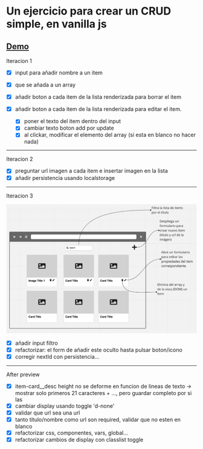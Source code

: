 # Un ejercicio para crear un CRUD simple, en vanilla js

## [Demo](https://jaumevibu.github.io/dreamOn-Crud/)

Iteracion 1

- [x] input para añadir nombre a un item

- [x] que se añada a un array

- [x] añadir boton a cada item de la lista renderizada para borrar el item

- [x] añadir boton a cada item de la lista renderizada para editar el item.

  - [x] poner el texto del item dentro del input
  - [x] cambiar texto boton add por update
  - [x] al clickar, modificar el elemento del array (si esta en blanco no hacer nada)

---

Iteracion 2

- [x] preguntar url imagen a cada item e insertar imagen en la lista
- [x] añadir persistencia usando localstorage

---

Iteracion 3

![sketch de la aplicación](./img/readme-sketch01.png)

- [x] añadir input filtro
- [x] refactorizar: el form de añadir este oculto hasta pulsar boton/icono
- [x] corregir nextId con persistencia...

---

After preview

- [x] item-card\_\_desc height no se deforme en funcion de lineas de texto -> mostrar solo primeros 21 caracteres + ..., pero guardar completo por si las
- [x] cambiar display usando toggle 'd-none'
- [x] validar que url sea una url
- [x] tanto titulo/nombre como url son required, validar que no esten en blanco
- [x] refactorizar css, componentes, vars, global...
- [x] refactorizar cambios de display con classlist toggle
